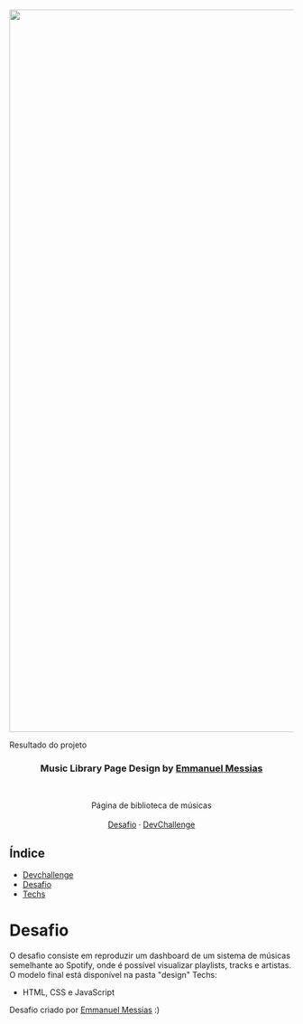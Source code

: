 <br />
<p align="center">
    <img width="1279" alt="image" src="https://user-images.githubusercontent.com/63823651/231035637-02ee209b-69b6-44e3-b68e-6f83f56d8ca2.png">
   <p>Resultado do projeto </p>

  <h3 align="center">Music Library Page Design by <a href="https://www.linkedin.com/in/emmanuel-messias-535621127/">Emmanuel Messias</a></h3>
 <br />
  <p align="center">
     Página de biblioteca de músicas
       <br/>
    <br/>
    <a href="https://github.com/mannoeu/landing-page-music">Desafio</a>
    ·
    <a href="https://www.devchallenge.com.br/">DevChallenge</a>
  </p>
</p>

## Índice

* [Devchallenge](#devchallenge) 
* [Desafio](#desafio)
* [Techs](#techs)

# Desafio
O desafio consiste em reproduzir um dashboard de um sistema de músicas semelhante ao Spotify, onde é possível visualizar playlists, tracks e artistas.
O modelo final está disponível na pasta "design"
Techs: 
- HTML, CSS e JavaScript


Desafio criado por  <a href="https://www.linkedin.com/in/emmanuel-messias-535621127/">Emmanuel Messias</a> :)
